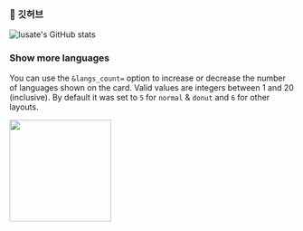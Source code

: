 ### 👋 깃허브
![lusate's GitHub stats](https://github-readme-stats.vercel.app/api?username=lusate&show_icons=true&theme=radical)


### Show more languages

You can use the `&langs_count=` option to increase or decrease the number of languages shown on the card. Valid values are integers between 1 and 20 (inclusive). By default it was set to `5` for `normal` & `donut` and `6` for other layouts.

<a href="https://github.com/lusate"><img align="center" style="height:180px" src="https://github-readme-stats.vercel.app/api/top-langs/?username=lusate&layout=compact&theme=nord&hide_border=true" /></a> 

<!--
**lusate/lusate** is a ✨ _special_ ✨ repository because its `README.md` (this file) appears on your GitHub profile.

Here are some ideas to get you started:

- 🔭 I’m currently working on ...
- 🌱 I’m currently learning ...
- 👯 I’m looking to collaborate on ...
- 🤔 I’m looking for help with ...
- 💬 Ask me about ...
- 📫 How to reach me: ...
- 😄 Pronouns: ...
- ⚡ Fun fact: ...
-->
